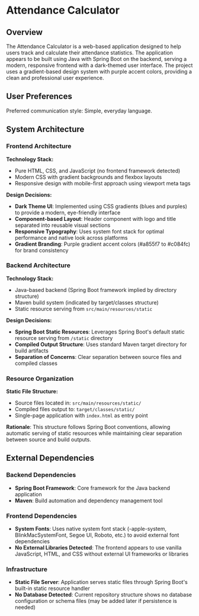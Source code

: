 # Attendance Calculator

## Overview

The Attendance Calculator is a web-based application designed to help users track and calculate their attendance statistics. The application appears to be built using Java with Spring Boot on the backend, serving a modern, responsive frontend with a dark-themed user interface. The project uses a gradient-based design system with purple accent colors, providing a clean and professional user experience.

## User Preferences

Preferred communication style: Simple, everyday language.

## System Architecture

### Frontend Architecture

**Technology Stack:**
- Pure HTML, CSS, and JavaScript (no frontend framework detected)
- Modern CSS with gradient backgrounds and flexbox layouts
- Responsive design with mobile-first approach using viewport meta tags

**Design Decisions:**
- **Dark Theme UI**: Implemented using CSS gradients (blues and purples) to provide a modern, eye-friendly interface
- **Component-based Layout**: Header component with logo and title separated into reusable visual sections
- **Responsive Typography**: Uses system font stack for optimal performance and native look across platforms
- **Gradient Branding**: Purple gradient accent colors (#a855f7 to #c084fc) for brand consistency

### Backend Architecture

**Technology Stack:**
- Java-based backend (Spring Boot framework implied by directory structure)
- Maven build system (indicated by target/classes structure)
- Static resource serving from `src/main/resources/static`

**Design Decisions:**
- **Spring Boot Static Resources**: Leverages Spring Boot's default static resource serving from `/static` directory
- **Compiled Output Structure**: Uses standard Maven target directory for build artifacts
- **Separation of Concerns**: Clear separation between source files and compiled classes

### Resource Organization

**Static File Structure:**
- Source files located in: `src/main/resources/static/`
- Compiled files output to: `target/classes/static/`
- Single-page application with `index.html` as entry point

**Rationale**: This structure follows Spring Boot conventions, allowing automatic serving of static resources while maintaining clear separation between source and build outputs.

## External Dependencies

### Backend Dependencies
- **Spring Boot Framework**: Core framework for the Java backend application
- **Maven**: Build automation and dependency management tool

### Frontend Dependencies
- **System Fonts**: Uses native system font stack (-apple-system, BlinkMacSystemFont, Segoe UI, Roboto, etc.) to avoid external font dependencies
- **No External Libraries Detected**: The frontend appears to use vanilla JavaScript, HTML, and CSS without external UI frameworks or libraries

### Infrastructure
- **Static File Server**: Application serves static files through Spring Boot's built-in static resource handler
- **No Database Detected**: Current repository structure shows no database configuration or schema files (may be added later if persistence is needed)